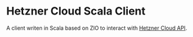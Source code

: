 
# Hetzner Cloud Scala Client

A client writen in Scala based on ZIO to interact with [Hetzner Cloud API](https://docs.hetzner.cloud/).